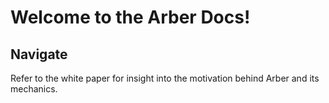 # Welcome to the Arber Docs!

## Navigate

Refer to the white paper for insight into the motivation behind Arber and its mechanics.

